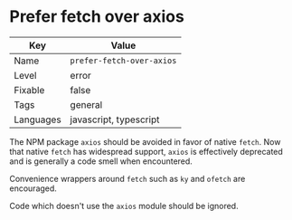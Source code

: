 # Prefer fetch over axios

| Key       | Value                     |
| --------- | ------------------------- |
| Name      | `prefer-fetch-over-axios` |
| Level     | error                     |
| Fixable   | false                     |
| Tags      | general                   |
| Languages | javascript, typescript    |

The NPM package `axios` should be avoided in favor of native `fetch`. Now that native `fetch` has widespread support, `axios` is effectively deprecated and is generally a code smell when encountered.

Convenience wrappers around `fetch` such as `ky` and `ofetch` are encouraged.

Code which doesn't use the `axios` module should be ignored.

